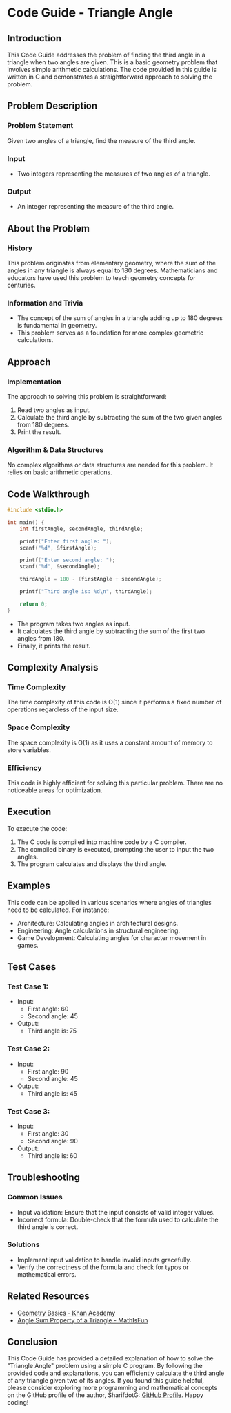 # Code Guide - Triangle Angle

## Introduction
This Code Guide addresses the problem of finding the third angle in a triangle when two angles are given. This is a basic geometry problem that involves simple arithmetic calculations. The code provided in this guide is written in C and demonstrates a straightforward approach to solving the problem.

## Problem Description
### Problem Statement
Given two angles of a triangle, find the measure of the third angle.

### Input
- Two integers representing the measures of two angles of a triangle.

### Output
- An integer representing the measure of the third angle.

## About the Problem
### History
This problem originates from elementary geometry, where the sum of the angles in any triangle is always equal to 180 degrees. Mathematicians and educators have used this problem to teach geometry concepts for centuries.

### Information and Trivia
- The concept of the sum of angles in a triangle adding up to 180 degrees is fundamental in geometry.
- This problem serves as a foundation for more complex geometric calculations.

## Approach
### Implementation
The approach to solving this problem is straightforward:
1. Read two angles as input.
2. Calculate the third angle by subtracting the sum of the two given angles from 180 degrees.
3. Print the result.

### Algorithm & Data Structures
No complex algorithms or data structures are needed for this problem. It relies on basic arithmetic operations.

## Code Walkthrough
```c
#include <stdio.h>

int main() {
    int firstAngle, secondAngle, thirdAngle;

    printf("Enter first angle: ");
    scanf("%d", &firstAngle);

    printf("Enter second angle: ");
    scanf("%d", &secondAngle);

    thirdAngle = 180 - (firstAngle + secondAngle);

    printf("Third angle is: %d\n", thirdAngle);

    return 0;
}
```
- The program takes two angles as input.
- It calculates the third angle by subtracting the sum of the first two angles from 180.
- Finally, it prints the result.

## Complexity Analysis
### Time Complexity
The time complexity of this code is O(1) since it performs a fixed number of operations regardless of the input size.

### Space Complexity
The space complexity is O(1) as it uses a constant amount of memory to store variables.

### Efficiency
This code is highly efficient for solving this particular problem. There are no noticeable areas for optimization.

## Execution
To execute the code:
1. The C code is compiled into machine code by a C compiler.
2. The compiled binary is executed, prompting the user to input the two angles.
3. The program calculates and displays the third angle.

## Examples
This code can be applied in various scenarios where angles of triangles need to be calculated. For instance:
- Architecture: Calculating angles in architectural designs.
- Engineering: Angle calculations in structural engineering.
- Game Development: Calculating angles for character movement in games.

## Test Cases
### Test Case 1:
- Input: 
  - First angle: 60
  - Second angle: 45
- Output:
  - Third angle is: 75

### Test Case 2:
- Input:
  - First angle: 90
  - Second angle: 45
- Output:
  - Third angle is: 45

### Test Case 3:
- Input:
  - First angle: 30
  - Second angle: 90
- Output:
  - Third angle is: 60

## Troubleshooting
### Common Issues
- Input validation: Ensure that the input consists of valid integer values.
- Incorrect formula: Double-check that the formula used to calculate the third angle is correct.

### Solutions
- Implement input validation to handle invalid inputs gracefully.
- Verify the correctness of the formula and check for typos or mathematical errors.

## Related Resources
- [Geometry Basics - Khan Academy](https://www.khanacademy.org/math/geometry-home)
- [Angle Sum Property of a Triangle - MathIsFun](https://www.mathsisfun.com/geometry/triangle-angles.html)

## Conclusion
This Code Guide has provided a detailed explanation of how to solve the "Triangle Angle" problem using a simple C program. By following the provided code and explanations, you can efficiently calculate the third angle of any triangle given two of its angles. If you found this guide helpful, please consider exploring more programming and mathematical concepts on the GitHub profile of the author, SharifdotG: [GitHub Profile](https://github.com/SharifdotG). Happy coding!